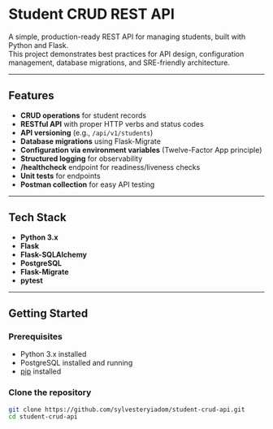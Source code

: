 # Student CRUD REST API

A simple, production-ready REST API for managing students, built with Python and Flask.  
This project demonstrates best practices for API design, configuration management, database migrations, and SRE-friendly architecture.

---

## Features

- **CRUD operations** for student records
- **RESTful API** with proper HTTP verbs and status codes
- **API versioning** (e.g., `/api/v1/students`)
- **Database migrations** using Flask-Migrate
- **Configuration via environment variables** (Twelve-Factor App principle)
- **Structured logging** for observability
- **/healthcheck** endpoint for readiness/liveness checks
- **Unit tests** for endpoints
- **Postman collection** for easy API testing

---

## Tech Stack

- **Python 3.x**
- **Flask**
- **Flask-SQLAlchemy**
- **PostgreSQL**
- **Flask-Migrate**
- **pytest**

---

## Getting Started

### Prerequisites

- Python 3.x installed
- PostgreSQL installed and running
- [pip](https://pip.pypa.io/en/stable/) installed

### Clone the repository

```bash
git clone https://github.com/sylvesteryiadom/student-crud-api.git
cd student-crud-api
